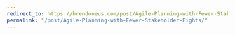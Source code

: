 ```yaml
---
redirect_to: https://brendoneus.com/post/Agile-Planning-with-Fewer-Stakeholder-Fights/
permalink: "/post/Agile-Planning-with-Fewer-Stakeholder-Fights/"
---
```

